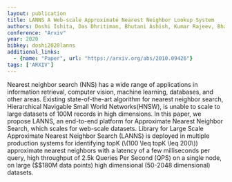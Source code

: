 ```yaml
---
layout: publication
title: LANNS A Web-scale Approximate Nearest Neighbor Lookup System
authors: Doshi Ishita, Das Dhritiman, Bhutani Ashish, Kumar Rajeev, Bhatt Rushi, Balasubramanian Niranjan
conference: "Arxiv"
year: 2020
bibkey: doshi2020lanns
additional_links:
  - {name: "Paper", url: "https://arxiv.org/abs/2010.09426"}
tags: ['ARXIV']
---
```

<p>Nearest neighbor search (NNS) has a wide range of applications in
information retrieval, computer vision, machine learning, databases, and
other areas. Existing state-of-the-art algorithm for nearest neighbor
search, Hierarchical Navigable Small World Networks(HNSW), is unable to
scale to large datasets of 100M records in high dimensions. In this
paper, we propose LANNS, an end-to-end platform for Approximate Nearest
Neighbor Search, which scales for web-scale datasets. Library for Large
Scale Approximate Nearest Neighbor Search (LANNS) is deployed in
multiple production systems for identifying topK (<span
class="math inline">\(100 \leq topK
\leq 200\)</span>) approximate nearest neighbors with a latency of a few
milliseconds per query, high throughput of 2.5k Queries Per Second (QPS)
on a single node, on large ($$180M data points) high dimensional
(50-2048 dimensional) datasets.</p>
